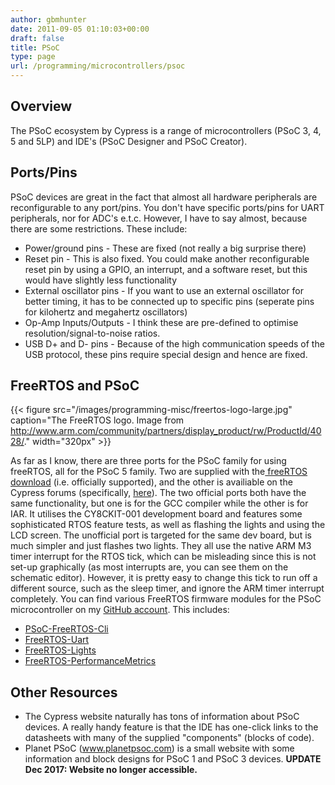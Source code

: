 ```yaml
---
author: gbmhunter
date: 2011-09-05 01:10:03+00:00
draft: false
title: PSoC
type: page
url: /programming/microcontrollers/psoc
---
```


## Overview

The PSoC ecosystem by Cypress is a range of microcontrollers (PSoC 3, 4, 5 and 5LP) and IDE's (PSoC Designer and PSoC Creator).

## Ports/Pins

PSoC devices are great in the fact that almost all hardware peripherals are reconfigurable to any port/pins. You don't have specific ports/pins for UART peripherals, nor for ADC's e.t.c. However, I have to say almost, because there are some restrictions. These include:

* Power/ground pins - These are fixed (not really a big surprise there)
* Reset pin - This is also fixed. You could make another reconfigurable reset pin by using a GPIO, an interrupt, and a software reset, but this would have slightly less functionality
* External oscillator pins - If you want to use an external oscillator for better timing, it has to be connected up to specific pins (seperate pins for kilohertz and megahertz  oscillators)
* Op-Amp Inputs/Outputs - I think these are pre-defined to optimise resolution/signal-to-noise ratios.
* USB D+ and D- pins - Because of the high communication speeds of the USB protocol, these pins require special design and hence are fixed.

## FreeRTOS and PSoC

{{< figure src="/images/programming-misc/freertos-logo-large.jpg" caption="The FreeRTOS logo. Image from http://www.arm.com/community/partners/display_product/rw/ProductId/4028/."  width="320px" >}}

As far as I know, there are three ports for the PSoC family for using freeRTOS, all for the PSoC 5 family. Two are supplied with the[ freeRTOS download](http://www.freertos.org/) (i.e. officially supported), and the other is availiable on the Cypress forums (specifically, [here](http://www.freertos.org/index.html?http://interactive.freertos.org/entries/211156-cypress-cy8c55xx-family-demo-project)). The two official ports both have the same functionality, but one is for the GCC compiler while the other is for IAR. It utilises the CY8CKIT-001 development board and features some sophisticated RTOS feature tests, as well as flashing the lights and using the LCD screen. The unofficial port is targeted for the same dev board, but is much simpler and just flashes two lights. They all use the native ARM M3 timer interrupt for the RTOS tick, which can be misleading since this is not set-up graphically (as most interrupts are, you can see them on the schematic editor). However, it is pretty easy to change this tick to run off a different source, such as the sleep timer, and ignore the ARM timer interrupt completely. You can find various FreeRTOS firmware modules for the PSoC microcontroller on my [GitHub account](https://github.com/gbmhunter). This includes:

* [PSoC-FreeRTOS-Cli](https://github.com/gbmhunter/C-FreeRTOS-PSoC-Cli)
* [FreeRTOS-Uart](https://github.com/gbmhunter/C-FreeRTOS-Uart)
* [FreeRTOS-Lights](https://github.com/gbmhunter/C-FreeRTOS-Lights)
* [FreeRTOS-PerformanceMetrics](https://github.com/gbmhunter/C-FreeRTOS-PerformanceMetrics)

## Other Resources

* The Cypress website naturally has tons of information about PSoC devices. A really handy feature is that the IDE has one-click links to the datasheets with many of the supplied "components" (blocks of code).
* Planet PSoC (www.planetpsoc.com) is a small website with some information and block designs for PSoC 1 and PSoC 3 devices. **UPDATE Dec 2017: Website no longer accessible.**

